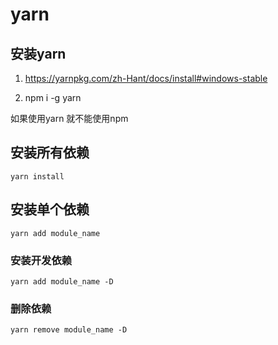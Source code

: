 # yarn

## 安装yarn

1. https://yarnpkg.com/zh-Hant/docs/install#windows-stable

2. npm i -g yarn 


如果使用yarn 就不能使用npm

## 安装所有依赖
```shell
yarn install
```

## 安装单个依赖
```shell
yarn add module_name
```

### 安装开发依赖
```shell
yarn add module_name -D
```


### 删除依赖
```shell
yarn remove module_name -D
```



